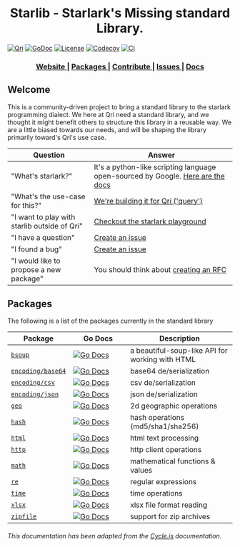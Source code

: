 <h1 align="center">Starlib - Starlark's Missing standard Library.</h1>

[![Qri](https://img.shields.io/badge/made%20by-qri-magenta.svg?style=flat-square)](https://qri.io) [![GoDoc](https://godoc.org/github.com/robrichardson13/starlib?status.svg)](http://godoc.org/github.com/robrichardson13/starlib) [![License](https://img.shields.io/github/license/qri-io/starlib.svg?style=flat-square)](./LICENSE) [![Codecov](https://img.shields.io/codecov/c/github/qri-io/starlib.svg?style=flat-square)](https://codecov.io/gh/qri-io/starlib) [![CI](https://img.shields.io/circleci/project/github/qri-io/starlib.svg?style=flat-square)](https://circleci.com/gh/qri-io/starlib)

<div align="center">
  <h3>
    <a href="https://qri.io">
      Website
    </a>
    <span> | </span>
    <a href="#packages">
      Packages
    </a>
    <span> | </span>
    <a href="https://github.com/robrichardson13/starlib/CONTRIBUTOR.md">
      Contribute
    </a>
    <span> | </span>
    <a href="https://github.com/robrichardson13/starlib/issues">
      Issues
    </a>
     <span> | </span>
    <a href="https://qri.io/docs/starlark/starlib">
      Docs
    </a>
  </h3>
</div>

<div align="center">
  <!-- Build Status -->
</div>

## Welcome

This is a community-driven project to bring a standard library to the starlark programming dialect. We here at Qri need a standard library, and we thought it might benefit others to structure this library in a reusable way. We are a little biased towards our needs, and will be shaping the library primarily toward's Qri's use case.

| Question                                     | Answer                                                                                                                                            |
| -------------------------------------------- | ------------------------------------------------------------------------------------------------------------------------------------------------- |
| "What's starlark?"                           | It's a python-like scripting language open-sourced by Google. [Here are the docs](https://docs.bazel.build/versions/master/skylark/language.html) |
| "What's the use-case for this?"              | [We're building it for Qri ('query')](https://qri.io)                                                                                             |
| "I want to play with starlib outside of Qri" | [Checkout the starlark playground](https://github.com/qri-io/skypg)                                                                               |
| "I have a question"                          | [Create an issue](https://github.com/robrichardson13/starlib/issues)                                                                                       |
| "I found a bug"                              | [Create an issue](https://github.com/robrichardson13/starlib/issues)                                                                                       |
| "I would like to propose a new package"      | You should think about [creating an RFC](https://github.com/qri-io/rfcs)                                                                          |

## Packages

The following is a list of the packages currently in the standard library

| Package                                                                            | Go Docs                                                                                                                                                           | Description                                     |
| ---------------------------------------------------------------------------------- | ----------------------------------------------------------------------------------------------------------------------------------------------------------------- | ----------------------------------------------- |
| [`bsoup`](https://github.com/robrichardson13/starlib/tree/master/bsoup)                     | <img width=190/>[![Go Docs](https://godoc.org/github.com/robrichardson13/starlib/bsoup?status.svg)](https://godoc.org/github.com/robrichardson13/starlib/bsoup)                     | a beautiful-soup-like API for working with HTML |
| [`encoding/base64`](https://github.com/robrichardson13/starlib/tree/master/encoding/base64) | <img width=190/>[![Go Docs](https://godoc.org/github.com/robrichardson13/starlib/encoding/base64?status.svg)](https://godoc.org/github.com/robrichardson13/starlib/encoding/base64) | base64 de/serialization                         |
| [`encoding/csv`](https://github.com/robrichardson13/starlib/tree/master/encoding/csv)       | <img width=190/>[![Go Docs](https://godoc.org/github.com/robrichardson13/starlib/encoding/csv?status.svg)](https://godoc.org/github.com/robrichardson13/starlib/encoding/csv)       | csv de/serialization                            |
| [`encoding/json`](https://github.com/robrichardson13/starlib/tree/master/encoding/json)     | <img width=190/>[![Go Docs](https://godoc.org/github.com/robrichardson13/starlib/encoding/json?status.svg)](https://godoc.org/github.com/robrichardson13/starlib/encoding/json)     | json de/serialization                           |
| [`geo`](https://github.com/robrichardson13/starlib/tree/master/geo)                         | <img width=190/>[![Go Docs](https://godoc.org/github.com/robrichardson13/starlib/geo?status.svg)](https://godoc.org/github.com/robrichardson13/starlib/geo)                         | 2d geographic operations                        |
| [`hash`](https://github.com/robrichardson13/starlib/tree/master/hash)                       | <img width=190/>[![Go Docs](https://godoc.org/github.com/robrichardson13/starlib/hash?status.svg)](https://godoc.org/github.com/robrichardson13/starlib/hash)                       | hash operations (md5/sha1/sha256)               |
| [`html`](https://github.com/robrichardson13/starlib/tree/master/html)                       | <img width=190/>[![Go Docs](https://godoc.org/github.com/robrichardson13/starlib/html?status.svg)](https://godoc.org/github.com/robrichardson13/starlib/html)                       | html text processing                            |
| [`http`](https://github.com/robrichardson13/starlib/tree/master/http)                       | <img width=190/>[![Go Docs](https://godoc.org/github.com/robrichardson13/starlib/http?status.svg)](https://godoc.org/github.com/robrichardson13/starlib/http)                       | http client operations                          |
| [`math`](https://github.com/robrichardson13/starlib/tree/master/math)                       | <img width=190/>[![Go Docs](https://godoc.org/github.com/robrichardson13/starlib/math?status.svg)](https://godoc.org/github.com/robrichardson13/starlib/math)                       | mathematical functions & values                 |
| [`re`](https://github.com/robrichardson13/starlib/tree/master/re)                           | <img width=190/>[![Go Docs](https://godoc.org/github.com/robrichardson13/starlib/re?status.svg)](https://godoc.org/github.com/robrichardson13/starlib/re)                           | regular expressions                             |
| [`time`](https://github.com/robrichardson13/starlib/tree/master/time)                       | <img width=190/>[![Go Docs](https://godoc.org/github.com/robrichardson13/starlib/time?status.svg)](https://godoc.org/github.com/robrichardson13/starlib/time)                       | time operations                                 |
| [`xlsx`](https://github.com/robrichardson13/starlib/tree/master/xlsx)                       | <img width=190/>[![Go Docs](https://godoc.org/github.com/robrichardson13/starlib/xlsx?status.svg)](https://godoc.org/github.com/robrichardson13/starlib/xlsx)                       | xlsx file format reading                        |
| [`zipfile`](https://github.com/robrichardson13/starlib/tree/master/zipfile)                 | <img width=190/>[![Go Docs](https://godoc.org/github.com/robrichardson13/starlib/zipfile?status.svg)](https://godoc.org/github.com/robrichardson13/starlib/zipfile)                 | support for zip archives                        |

###### This documentation has been adapted from the [Cycle.js](https://github.com/cyclejs/cyclejs) documentation.

